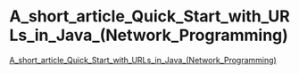 # A_short_article_Quick_Start_with_URLs_in_Java_(Network_Programming)
[A_short_article_Quick_Start_with_URLs_in_Java_(Network_Programming)](https://aiwithcloud.com/2022/09/14/a_short_article_quick_start_with_urls_in_java_network_programming/)